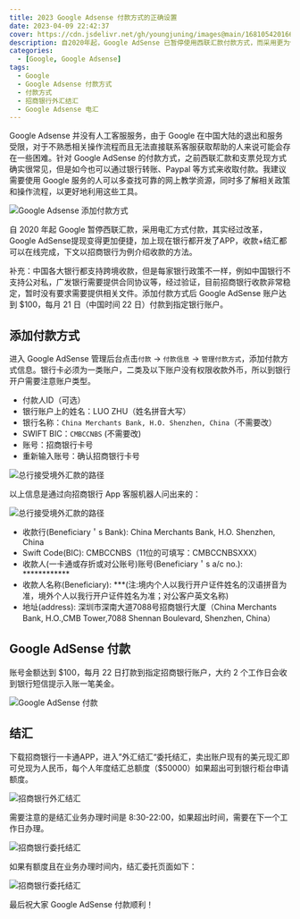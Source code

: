 ```yaml
---
title: 2023 Google Adsense 付款方式的正确设置
date: 2023-04-09 22:42:37
cover: https://cdn.jsdelivr.net/gh/youngjuning/images@main/1681054201669.png
description: 自2020年起，Google AdSense 已暂停使用西联汇款付款方式，而采用更为便捷的电汇方式进行付款。由于技术的不断发展，现在银行也都开发了APP，用户可以在线完成收款和结汇的操作。以下是以招商银行为例介绍 Google AdSense 收款方法
categories:
  - [Google, Google Adsense]
tags:
  - Google
  - Google Adsense 付款方式
  - 付款方式
  - 招商银行外汇结汇
  - Google Adsense 电汇
---
```


<ins class="adsbygoogle" style="display:block; text-align:center;"  data-ad-layout="in-article" data-ad-format="fluid" data-ad-client="ca-pub-7962287588031867" data-ad-slot="2542544532"></ins><script> (adsbygoogle = window.adsbygoogle || []).push({});</script>

Google Adsense 并没有人工客服服务，由于 Google 在中国大陆的退出和服务受限，对于不熟悉相关操作流程而且无法直接联系客服获取帮助的人来说可能会存在一些困难。针对 Google AdSense 的付款方式，之前西联汇款和支票兑现方式确实很常见，但是如今也可以通过银行转账、Paypal 等方式来收取付款。我建议需要使用 Google 服务的人可以多查找可靠的网上教学资源，同时多了解相关政策和操作流程，以更好地利用这些工具。

![Google Adsense 添加付款方式](https://cdn.jsdelivr.net/gh/youngjuning/images@main/1681051625654.png)

自 2020 年起 Google 暂停西联汇款，采用电汇方式付款，其实经过改革，Google AdSense提现变得更加便捷，加上现在银行都开发了APP，收款+结汇都可以在线完成，下文以招商银行为例介绍收款的方法。

补充：中国各大银行都支持跨境收款，但是每家银行政策不一样，例如中国银行不支持公对私，广发银行需要提供合同协议等，经过验证，目前招商银行收款非常稳定，暂时没有要求需要提供相关文件。添加付款方式后 Google AdSense 账户达到 $100，每月 21 日（中国时间 22 日）付款到指定银行账户。

## 添加付款方式

进入 Google AdSense 管理后台点击`付款` -> `付款信息` -> `管理付款方式`，添加付款方式信息。银行卡必须为一类账户，二类及以下账户没有权限收款外币，所以到银行开户需要注意账户类型。

- 付款人ID（可选）
- 银行账户上的姓名：LUO ZHU（姓名拼音大写）
- 银行名称：`China Merchants Bank, H.O. Shenzhen, China`（不需要改）
- SWIFT BIC：`CMBCCNBS` (不需要改)
- 账号：招商银行卡号
- 重新输入账号：确认招商银行卡号

![总行接受境外汇款的路径](https://cdn.jsdelivr.net/gh/youngjuning/images@main/1681053357059.png)

以上信息是通过向招商银行 App 客服机器人问出来的：

![总行接受境外汇款的路径](https://cdn.jsdelivr.net/gh/youngjuning/images@main/1681053178244.png)

- 收款行(Beneficiary＇s Bank): China Merchants Bank, H.O. Shenzhen, China
- Swift Code(BIC): CMBCCNBS（11位的可填写：CMBCCNBSXXX）
- 收款人(一卡通或存折或对公账号)账号(Beneficiary＇s a/c no.):  ************
- 收款人名称(Beneficiary): ***(注:境内个人以我行开户证件姓名的汉语拼音为准，境外个人以我行开户证件姓名为准；对公客户英文名称)
- 地址(address): 深圳市深南大道7088号招商银行大厦（China Merchants Bank, H.O.,CMB Tower,7088 Shennan Boulevard, Shenzhen, China）

## Google AdSense 付款

账号金额达到 $100，每月 22 日打款到指定招商银行账户，大约 2 个工作日会收到银行短信提示入账一笔美金。

![Google AdSense 付款](https://cdn.jsdelivr.net/gh/youngjuning/images@main/1681053414520.png)

## 结汇

下载招商银行一卡通APP，进入”外汇结汇“委托结汇，卖出账户现有的美元现汇即可兑现为人民币，每个人年度结汇总额度（$50000）如果超出可到银行柜台申请额度。

![招商银行外汇结汇](https://cdn.jsdelivr.net/gh/youngjuning/images@main/1681053513525.png)

需要注意的是结汇业务办理时间是 8:30-22:00，如果超出时间，需要在下一个工作日办理。

![招商银行委托结汇](https://cdn.jsdelivr.net/gh/youngjuning/images@main/1681053627730.png)

如果有额度且在业务办理时间内，结汇委托页面如下：

![招商银行委托结汇](https://cdn.jsdelivr.net/gh/youngjuning/images@main/1681053688032.png)

最后祝大家 Google AdSense 付款顺利！

